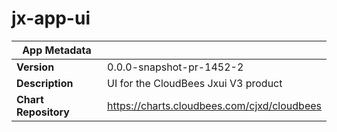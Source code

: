 # jx-app-ui

|App Metadata||
|---|---|
| **Version** | 0.0.0-snapshot-pr-1452-2 |
| **Description** | UI for the CloudBees Jxui V3 product |
| **Chart Repository** | https://charts.cloudbees.com/cjxd/cloudbees |
